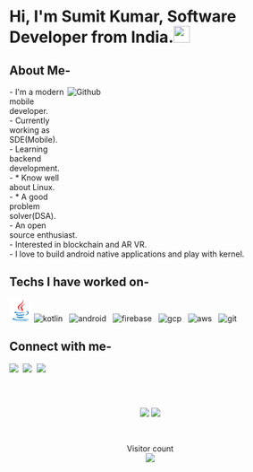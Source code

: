 # Hi, I'm Sumit Kumar, Software Developer from India.<img src="https://github.com/TheDudeThatCode/TheDudeThatCode/blob/master/Assets/Hi.gif" width="29px" height="30px">
## About Me-
<img width="400" height="250" align="right" alt="Github" src="https://user-images.githubusercontent.com/88109183/212560694-984e83e2-dec3-46af-8fb5-151ff453320d.svg" />
- I'm a modern mobile developer. </br>
- Currently working as SDE(Mobile). </br>
- Learning backend development. </br>
- * Know well about Linux. </br>
- * A good problem solver(DSA). </br>
- An open source enthusiast. </br>
- Interested in blockchain and AR VR. </br>
- I love to build android native applications and play with kernel.

<!---
Stkrr002/Stkrr002 is a ✨ special ✨ repository because its `README.md` (this file) appears on your GitHub profile.
You can click the Preview link to take a look at your changes.
--->
## Techs I have worked on-
<p align="left">
 <img src="https://raw.githubusercontent.com/devicons/devicon/master/icons/java/java-original.svg" alt="java" width="40" height="40"/>
 <img src="https://www.vectorlogo.zone/logos/kotlinlang/kotlinlang-icon.svg" alt="kotlin" width="31" height="35"/> &nbsp;
 <img src="https://iconape.com/wp-content/png_logo_vector/android-robot-head.png" alt="android" width="38" height="40"/>  &nbsp; 
 <img src="https://www.vectorlogo.zone/logos/firebase/firebase-icon.svg" alt="firebase" width="28" height="35"/> &nbsp;
 <img src="https://www.vectorlogo.zone/logos/google_cloud/google_cloud-icon.svg" alt="gcp" width="35" height="34"/> &nbsp;
 <img src="https://upload.wikimedia.org/wikipedia/commons/thumb/9/93/Amazon_Web_Services_Logo.svg/1280px-Amazon_Web_Services_Logo.svg.png" alt="aws" width="45" height="28"/> &nbsp; 
 <img src="https://www.vectorlogo.zone/logos/git-scm/git-scm-icon.svg" alt="git" width="35" height="35"/> </p>



## Connect with me-

<a href="mailto:sumitkrr2002@gmail.com">
  <img align="left" width="24px" src="https://www.vectorlogo.zone/logos/gmail/gmail-icon.svg" />
</a>

<a href="https://www.linkedin.com/in/stkrr002/">
  <img align="left" width="25px" src="https://www.vectorlogo.zone/logos/linkedin/linkedin-icon.svg" />
</a>

<a href="https://medium.com/@androidrayz">
  <img align="left" width="25px" src="https://www.vectorlogo.zone/logos/medium/medium-tile.svg" />
</a>


<br />
<br />
<p>&nbsp;</p>

<p align="center">

  <img height="150" src="https://github-readme-stats.vercel.app/api?username=stkrr002&theme=react&show_icons=true&hide=stars&count_private=true" />
  <img height="150" src ="https://github-readme-streak-stats.herokuapp.com/?user=stkrr002&theme=react" />
</p>

<br />
 

<p align="center"> 
  Visitor count<br>
  <img src="https://profile-counter.glitch.me/stkrr002/count.svg" />
</p>

